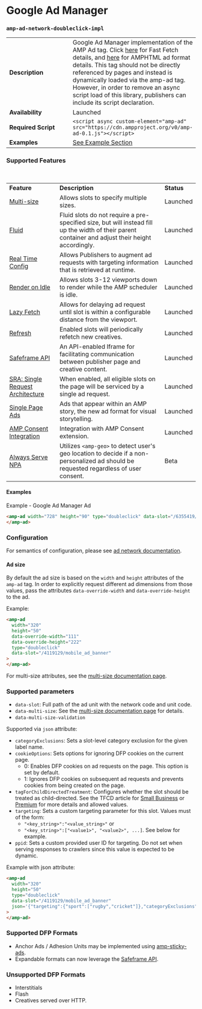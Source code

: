 # Google Ad Manager

### <a name="amp-ad-network-doubleclick-impl"></a> `amp-ad-network-doubleclick-impl`

<table>
  <tr>
    <td width="40%"><strong>Description</strong></td>
    <td>Google Ad Manager implementation of the AMP Ad tag.  Click <a href="/ads/google/a4a/docs/Network-Impl-Guide.md">here</a>
    for Fast Fetch details, and <a href="/extensions/amp-a4a/amp-a4a-format.md">here</a>
    for AMPHTML ad format details. This tag should
    not be directly referenced by pages and instead is dynamically loaded
    via the amp-ad tag.  However, in order to remove an async script load
    of this library, publishers can include its script declaration.</td>
  </tr>
  <tr>
    <td width="40%"><strong>Availability</strong></td>
    <td>Launched</td>
  </tr>
  <tr>
    <td width="40%"><strong>Required Script</strong></td>
    <td><code>&lt;script async custom-element="amp-ad" src="https://cdn.ampproject.org/v0/amp-ad-0.1.js">&lt;/script></code></td>
  </tr>
  <tr>
    <td width="40%"><strong>Examples</strong></td>
    <td><a href="#examples">See Example Section</a></td>
  </tr>
</table>

### Supported Features

<table>
  <tr>
    <td><strong>Feature</strong></td>
    <td><strong>Description</strong></td>
    <td><strong>Status</strong></td>
  </tr>
  <tr>
    <td><a href="multi-size.md">Multi-size</a></td>
    <td>Allows slots to specify multiple sizes.</td>
    <td>Launched</td>
  </tr>
  <tr>
    <td><a href="fluid.md">Fluid</a></td>
    <td>Fluid slots do not require a pre-specified size, but will instead fill up the width of their parent container and adjust their height accordingly.</td>
    <td>Launched</td>
  </tr>
  <tr>
    <td><a href="doubleclick-rtc.md">Real Time Config</a></td>
    <td>Allows Publishers to augment ad requests with targeting information that is retrieved at runtime.</td>
    <td>Launched</td>
  </tr>
  <tr>
    <td><a href="render-on-idle.md">Render on Idle</a></td>
    <td>Allows slots 3-12 viewports down to render while the AMP scheduler is idle.</td>
    <td>Launched</td>
  </tr>
  <tr>
    <td><a href="lazy-fetch.md">Lazy Fetch</a></td>
    <td>Allows for delaying ad request until slot is within a configurable distance from the viewport.</td>
    <td>Launched</td>
  </tr>
  <tr>
    <td><a href="refresh.md">Refresh</a></td>
    <td>Enabled slots will periodically refetch new creatives.</td>
    <td>Launched</td>
  </tr>
  <tr>
    <td><a href="safeframe.md">Safeframe API</a></td>
    <td>An API-enabled Iframe for facilitating communication between publisher page and creative content.</td>
    <td>Launched</td>
  </tr>
  <tr>
    <td><a href="sra.md">SRA: Single Request Architecture</a></td>
    <td>When enabled, all eligible slots on the page will be serviced by a single ad request.</td>
    <td>Launched</td>
  </tr>
  <tr>
    <td><a href="single-page-ad.md">Single Page Ads</a></td>
    <td>Ads that appear within an AMP story, the new ad format for visual storytelling.</td>
    <td>Launched</td>
  <tr>
    <td><a href="amp-consent.md">AMP Consent Integration</a></td>
    <td>Integration with AMP Consent extension.</td>
    <td>Launched</td>
  </tr>
  <tr>
    <td><a href="always-serve-npa.md">Always Serve NPA</a></td>
    <td>Utilizes <code>&lt;amp-geo></code> to detect user's geo location to decide if a non-personalized ad should be requested regardless of user consent.</td>
    <td>Beta</td>
  </tr>
</table>

#### Examples

Example - Google Ad Manager Ad

```html
<amp-ad width="728" height="90" type="doubleclick" data-slot="/6355419/Travel">
</amp-ad>
```

### Configuration

For semantics of configuration, please see [ad network documentation](https://developers.google.com/doubleclick-gpt/reference).

#### Ad size

By default the ad size is based on the `width` and `height` attributes of the `amp-ad` tag. In order to explicitly request different ad dimensions from those values, pass the attributes `data-override-width` and `data-override-height` to the ad.

Example:

```html
<amp-ad
  width="320"
  height="50"
  data-override-width="111"
  data-override-height="222"
  type="doubleclick"
  data-slot="/4119129/mobile_ad_banner"
>
</amp-ad>
```

For multi-size attributes, see the <a href="multi-size.md">multi-size documentation page</a>.

### Supported parameters

-   `data-slot`: Full path of the ad unit with the network code and unit code.
-   `data-multi-size`: See the <a href="multi-size.md">multi-size documentation page</a> for details.
-   `data-multi-size-validation`

Supported via `json` attribute:

-   `categoryExclusions`: Sets a slot-level category exclusion for the given label name.
-   `cookieOptions`: Sets options for ignoring DFP cookies on the current page.
    -   0: Enables DFP cookies on ad requests on the page. This option is set by default.
    -   1: Ignores DFP cookies on subsequent ad requests and prevents cookies from being created on the page.
-   `tagForChildDirectedTreatment`: Configures whether the slot should be treated as child-directed.
    See the TFCD article for <a href="https://support.google.com/dfp_sb/answer/3721907">Small Business</a> or <a href="https://support.google.com/dfp_premium/answer/3671211">Premium</a> for more details and allowed values.
-   `targeting`: Sets a custom targeting parameter for this slot. Values must of the form:
    -   `"<key_string>":"<value_string>"` or
    -   `"<key_string>":["<value1>", "<value2>", ...]`. See below for example.
-   `ppid`: Sets a custom provided user ID for targeting. Do not set when
    serving responses to crawlers since this value is expected to be dynamic.

Example with json attribute:

```html
<amp-ad
  width="320"
  height="50"
  type="doubleclick"
  data-slot="/4119129/mobile_ad_banner"
  json='{"targeting":{"sport":["rugby","cricket"]},"categoryExclusions":["health"],"tagForChildDirectedTreatment":1}'
>
</amp-ad>
```

### Supported DFP Formats

-   Anchor Ads / Adhesion Units may be implemented using <a href="../../extensions/amp-sticky-ad/amp-sticky-ad.md">amp-sticky-ads</a>.
-   Expandable formats can now leverage the <a href="safeframe.md">Safeframe API</a>.

### Unsupported DFP Formats

-   Interstitials
-   Flash
-   Creatives served over HTTP.
